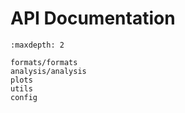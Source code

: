 # API Documentation

```{toctree}
:maxdepth: 2

formats/formats
analysis/analysis
plots
utils
config
```